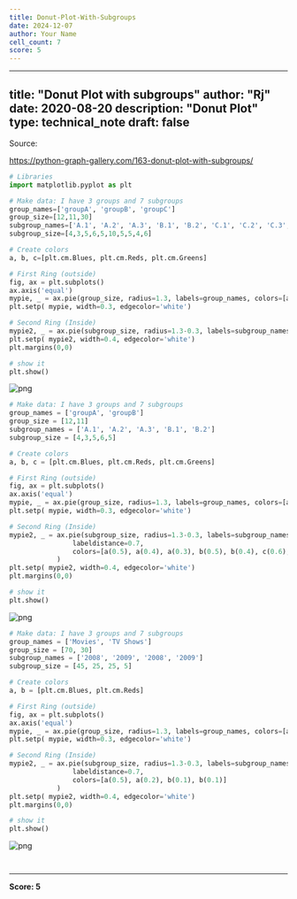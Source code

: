 ```yaml
---
title: Donut-Plot-With-Subgroups
date: 2024-12-07
author: Your Name
cell_count: 7
score: 5
---
```


---
title: "Donut Plot with subgroups"
author: "Rj"
date: 2020-08-20
description: "Donut Plot"
type: technical_note
draft: false
---
Source:

https://python-graph-gallery.com/163-donut-plot-with-subgroups/


```python
# Libraries
import matplotlib.pyplot as plt

# Make data: I have 3 groups and 7 subgroups
group_names=['groupA', 'groupB', 'groupC']
group_size=[12,11,30]
subgroup_names=['A.1', 'A.2', 'A.3', 'B.1', 'B.2', 'C.1', 'C.2', 'C.3', 'C.4', 'C.5']
subgroup_size=[4,3,5,6,5,10,5,5,4,6]

# Create colors
a, b, c=[plt.cm.Blues, plt.cm.Reds, plt.cm.Greens]

# First Ring (outside)
fig, ax = plt.subplots()
ax.axis('equal')
mypie, _ = ax.pie(group_size, radius=1.3, labels=group_names, colors=[a(0.6), b(0.6), c(0.6)] )
plt.setp( mypie, width=0.3, edgecolor='white')

# Second Ring (Inside)
mypie2, _ = ax.pie(subgroup_size, radius=1.3-0.3, labels=subgroup_names, labeldistance=0.7, colors=[a(0.5), a(0.4), a(0.3), b(0.5), b(0.4), c(0.6), c(0.5), c(0.4), c(0.3), c(0.2)])
plt.setp( mypie2, width=0.4, edgecolor='white')
plt.margins(0,0)

# show it
plt.show()
```


    
![png](/mlnotes/images/donut-plot-with-subgroups_2_0.png)
    



```python
# Make data: I have 3 groups and 7 subgroups
group_names = ['groupA', 'groupB']
group_size = [12,11]
subgroup_names = ['A.1', 'A.2', 'A.3', 'B.1', 'B.2']
subgroup_size = [4,3,5,6,5]

# Create colors
a, b, c = [plt.cm.Blues, plt.cm.Reds, plt.cm.Greens]

# First Ring (outside)
fig, ax = plt.subplots()
ax.axis('equal')
mypie, _ = ax.pie(group_size, radius=1.3, labels=group_names, colors=[a(0.6), b(0.6)] )
plt.setp( mypie, width=0.3, edgecolor='white')

# Second Ring (Inside)
mypie2, _ = ax.pie(subgroup_size, radius=1.3-0.3, labels=subgroup_names, 
                labeldistance=0.7, 
                colors=[a(0.5), a(0.4), a(0.3), b(0.5), b(0.4), c(0.6), c(0.5), c(0.4), c(0.3), c(0.2)]
            )
plt.setp( mypie2, width=0.4, edgecolor='white')
plt.margins(0,0)

# show it
plt.show()
```


    
![png](/mlnotes/images/donut-plot-with-subgroups_3_0.png)
    



```python
# Make data: I have 3 groups and 7 subgroups
group_names = ['Movies', 'TV Shows']
group_size = [70, 30]
subgroup_names = ['2008', '2009', '2008', '2009']
subgroup_size = [45, 25, 25, 5]

# Create colors
a, b = [plt.cm.Blues, plt.cm.Reds]

# First Ring (outside)
fig, ax = plt.subplots()
ax.axis('equal')
mypie, _ = ax.pie(group_size, radius=1.3, labels=group_names, colors=[a(0.6), b(0.6)] )
plt.setp( mypie, width=0.3, edgecolor='white')

# Second Ring (Inside)
mypie2, _ = ax.pie(subgroup_size, radius=1.3-0.3, labels=subgroup_names, 
                labeldistance=0.7, 
                colors=[a(0.5), a(0.2), b(0.1), b(0.1)]
            )
plt.setp( mypie2, width=0.4, edgecolor='white')
plt.margins(0,0)

# show it
plt.show()
```


    
![png](/mlnotes/images/donut-plot-with-subgroups_4_0.png)
    



```python

```


```python

```


---
**Score: 5**